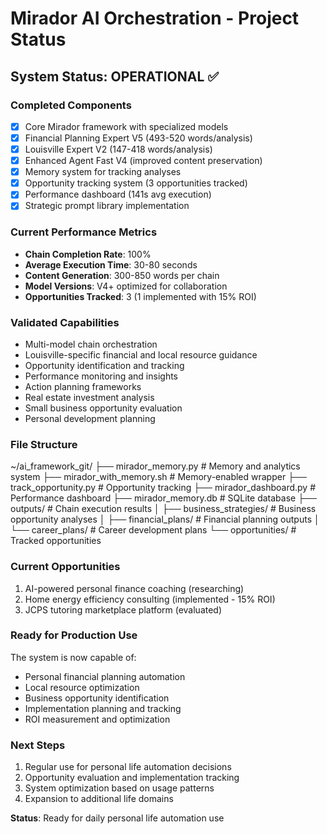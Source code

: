 # Mirador AI Orchestration - Project Status

## System Status: OPERATIONAL ✅

### Completed Components
- [x] Core Mirador framework with specialized models
- [x] Financial Planning Expert V5 (493-520 words/analysis)
- [x] Louisville Expert V2 (147-418 words/analysis) 
- [x] Enhanced Agent Fast V4 (improved content preservation)
- [x] Memory system for tracking analyses
- [x] Opportunity tracking system (3 opportunities tracked)
- [x] Performance dashboard (141s avg execution)
- [x] Strategic prompt library implementation

### Current Performance Metrics
- **Chain Completion Rate**: 100%
- **Average Execution Time**: 30-80 seconds
- **Content Generation**: 300-850 words per chain
- **Model Versions**: V4+ optimized for collaboration
- **Opportunities Tracked**: 3 (1 implemented with 15% ROI)

### Validated Capabilities
- Multi-model chain orchestration
- Louisville-specific financial and local resource guidance
- Opportunity identification and tracking
- Performance monitoring and insights
- Action planning frameworks
- Real estate investment analysis
- Small business opportunity evaluation
- Personal development planning

### File Structure
~/ai_framework_git/
├── mirador_memory.py          # Memory and analytics system
├── mirador_with_memory.sh     # Memory-enabled wrapper
├── track_opportunity.py       # Opportunity tracking
├── mirador_dashboard.py       # Performance dashboard
├── mirador_memory.db          # SQLite database
├── outputs/                   # Chain execution results
│   ├── business_strategies/   # Business opportunity analyses
│   ├── financial_plans/       # Financial planning outputs
│   └── career_plans/          # Career development plans
└── opportunities/             # Tracked opportunities

### Current Opportunities
1. AI-powered personal finance coaching (researching)
2. Home energy efficiency consulting (implemented - 15% ROI)
3. JCPS tutoring marketplace platform (evaluated)

### Ready for Production Use
The system is now capable of:
- Personal financial planning automation
- Local resource optimization
- Business opportunity identification
- Implementation planning and tracking
- ROI measurement and optimization

### Next Steps
1. Regular use for personal life automation decisions
2. Opportunity evaluation and implementation tracking
3. System optimization based on usage patterns
4. Expansion to additional life domains

**Status**: Ready for daily personal life automation use
